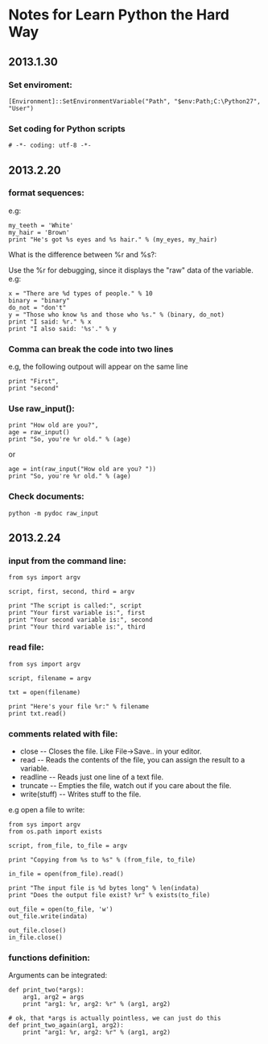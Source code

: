 Notes for Learn Python the Hard Way
====

## 2013.1.30

### Set enviroment: 

    [Environment]::SetEnvironmentVariable("Path", "$env:Path;C:\Python27", "User")

### Set coding for Python scripts

    # -*- coding: utf-8 -*-

## 2013.2.20

### format sequences:

e.g:

    my_teeth = 'White'
    my_hair = 'Brown'
    print "He's got %s eyes and %s hair." % (my_eyes, my_hair)

What is the difference between %r and %s?:

Use the %r for debugging, since it displays the "raw" data of the variable.
e.g:
    
    x = "There are %d types of people." % 10
    binary = "binary"
    do_not = "don't"
    y = "Those who know %s and those who %s." % (binary, do_not)
    print "I said: %r." % x
    print "I also said: '%s'." % y
        
### Comma can break the code into two lines

e.g, the following outpout will appear on the same line

    print "First",
    print "second"
    
### Use raw_input():

    print "How old are you?",
    age = raw_input()
    print "So, you're %r old." % (age)

or

    age = int(raw_input("How old are you? "))
    print "So, you're %r old." % (age)
    
### Check documents:

    python -m pydoc raw_input

## 2013.2.24

### input from the command line:

  
    from sys import argv

    script, first, second, third = argv

    print "The script is called:", script
    print "Your first variable is:", first
    print "Your second variable is:", second
    print "Your third variable is:", third
  
### read file:

    from sys import argv
    
    script, filename = argv
    
    txt = open(filename)
    
    print "Here's your file %r:" % filename
    print txt.read()

### comments related with file:

* close -- Closes the file. Like File->Save.. in your editor.
* read -- Reads the contents of the file, you can assign the result to a variable.
* readline -- Reads just one line of a text file.
* truncate -- Empties the file, watch out if you care about the file.
* write(stuff) -- Writes stuff to the file.

e.g open a file to write:

    from sys import argv
    from os.path import exists
    
    script, from_file, to_file = argv
    
    print "Copying from %s to %s" % (from_file, to_file)
    
    in_file = open(from_file).read()  
    
    print "The input file is %d bytes long" % len(indata)    
    print "Does the output file exist? %r" % exists(to_file)

    out_file = open(to_file, 'w')
    out_file.write(indata)
        
    out_file.close()
    in_file.close()

### functions definition:

Arguments can be integrated:

    def print_two(*args):
        arg1, arg2 = args
        print "arg1: %r, arg2: %r" % (arg1, arg2)
    
    # ok, that *args is actually pointless, we can just do this
    def print_two_again(arg1, arg2):
        print "arg1: %r, arg2: %r" % (arg1, arg2)

### 